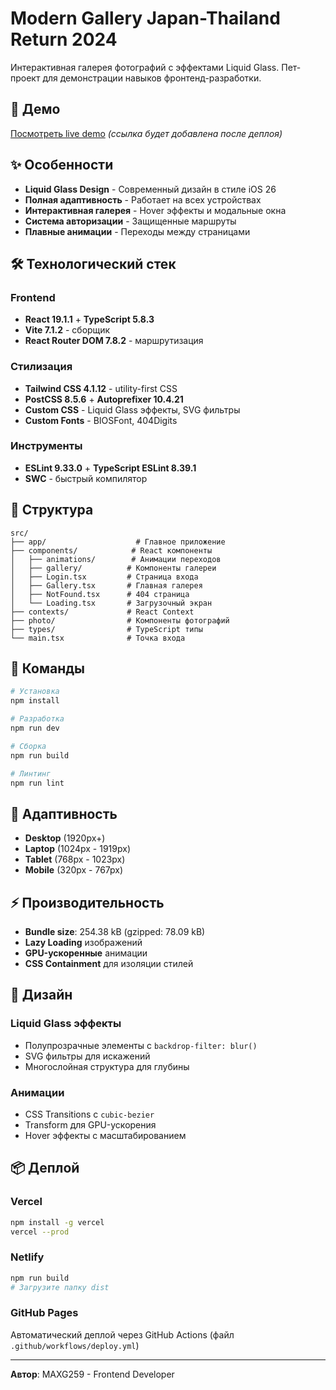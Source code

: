 # Modern Gallery Japan-Thailand Return 2024

Интерактивная галерея фотографий с эффектами Liquid Glass. Пет-проект для демонстрации навыков фронтенд-разработки.

## 🚀 Демо

[Посмотреть live demo](https://your-demo-link.com) *(ссылка будет добавлена после деплоя)*

## ✨ Особенности

- **Liquid Glass Design** - Современный дизайн в стиле iOS 26
- **Полная адаптивность** - Работает на всех устройствах
- **Интерактивная галерея** - Hover эффекты и модальные окна
- **Система авторизации** - Защищенные маршруты
- **Плавные анимации** - Переходы между страницами

## 🛠 Технологический стек

### Frontend
- **React 19.1.1** + **TypeScript 5.8.3**
- **Vite 7.1.2** - сборщик
- **React Router DOM 7.8.2** - маршрутизация

### Стилизация
- **Tailwind CSS 4.1.12** - utility-first CSS
- **PostCSS 8.5.6** + **Autoprefixer 10.4.21**
- **Custom CSS** - Liquid Glass эффекты, SVG фильтры
- **Custom Fonts** - BIOSFont, 404Digits

### Инструменты
- **ESLint 9.33.0** + **TypeScript ESLint 8.39.1**
- **SWC** - быстрый компилятор

## 📁 Структура

```
src/
├── app/                    # Главное приложение
├── components/            # React компоненты
│   ├── animations/        # Анимации переходов
│   ├── gallery/          # Компоненты галереи
│   ├── Login.tsx         # Страница входа
│   ├── Gallery.tsx       # Главная галерея
│   ├── NotFound.tsx      # 404 страница
│   └── Loading.tsx       # Загрузочный экран
├── contexts/             # React Context
├── photo/                # Компоненты фотографий
├── types/                # TypeScript типы
└── main.tsx              # Точка входа
```

## 🚀 Команды

```bash
# Установка
npm install

# Разработка
npm run dev

# Сборка
npm run build

# Линтинг
npm run lint
```

## 📱 Адаптивность

- **Desktop** (1920px+)
- **Laptop** (1024px - 1919px) 
- **Tablet** (768px - 1023px)
- **Mobile** (320px - 767px)

## ⚡ Производительность

- **Bundle size**: 254.38 kB (gzipped: 78.09 kB)
- **Lazy Loading** изображений
- **GPU-ускоренные** анимации
- **CSS Containment** для изоляции стилей

## 🎨 Дизайн

### Liquid Glass эффекты
- Полупрозрачные элементы с `backdrop-filter: blur()`
- SVG фильтры для искажений
- Многослойная структура для глубины

### Анимации
- CSS Transitions с `cubic-bezier`
- Transform для GPU-ускорения
- Hover эффекты с масштабированием

## 📦 Деплой

### Vercel
```bash
npm install -g vercel
vercel --prod
```

### Netlify
```bash
npm run build
# Загрузите папку dist
```

### GitHub Pages
Автоматический деплой через GitHub Actions (файл `.github/workflows/deploy.yml`)

---

**Автор**: MAXG259 - Frontend Developer